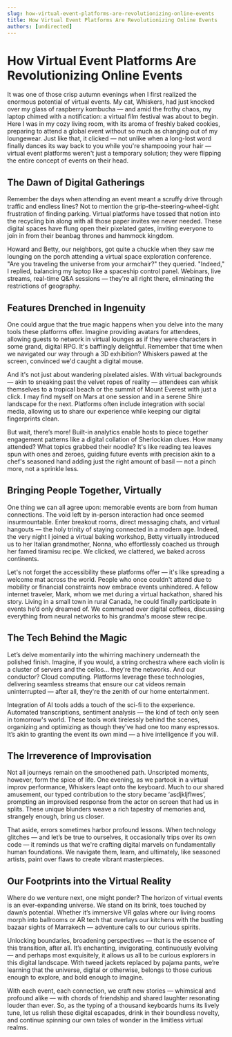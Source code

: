 ```yaml
---
slug: how-virtual-event-platforms-are-revolutionizing-online-events
title: How Virtual Event Platforms Are Revolutionizing Online Events
authors: [undirected]
---
```



# How Virtual Event Platforms Are Revolutionizing Online Events

It was one of those crisp autumn evenings when I first realized the enormous potential of virtual events. My cat, Whiskers, had just knocked over my glass of raspberry kombucha — and amid the frothy chaos, my laptop chimed with a notification: a virtual film festival was about to begin. Here I was in my cozy living room, with its aroma of freshly baked cookies, preparing to attend a global event without so much as changing out of my loungewear. Just like that, it clicked — not unlike when a long-lost word finally dances its way back to you while you're shampooing your hair — virtual event platforms weren't just a temporary solution; they were flipping the entire concept of events on their head.

## The Dawn of Digital Gatherings

Remember the days when attending an event meant a scruffy drive through traffic and endless lines? Not to mention the grip-the-steering-wheel-tight frustration of finding parking. Virtual platforms have tossed that notion into the recycling bin along with all those paper invites we never needed. These digital spaces have flung open their pixelated gates, inviting everyone to join in from their beanbag thrones and hammock kingdom.

Howard and Betty, our neighbors, got quite a chuckle when they saw me lounging on the porch attending a virtual space exploration conference. "Are you traveling the universe from your armchair?" they queried. "Indeed," I replied, balancing my laptop like a spaceship control panel. Webinars, live streams, real-time Q&A sessions — they're all right there, eliminating the restrictions of geography. 

## Features Drenched in Ingenuity

One could argue that the true magic happens when you delve into the many tools these platforms offer. Imagine providing avatars for attendees, allowing guests to network in virtual lounges as if they were characters in some grand, digital RPG. It's bafflingly delightful. Remember that time when we navigated our way through a 3D exhibition? Whiskers pawed at the screen, convinced we'd caught a digital mouse.

And it's not just about wandering pixelated aisles. With virtual backgrounds — akin to sneaking past the velvet ropes of reality — attendees can whisk themselves to a tropical beach or the summit of Mount Everest with just a click. I may find myself on Mars at one session and in a serene Shire landscape for the next. Platforms often include integration with social media, allowing us to share our experience while keeping our digital fingerprints clean.

But wait, there’s more! Built-in analytics enable hosts to piece together engagement patterns like a digital collation of Sherlockian clues. How many attended? What topics grabbed their noodle? It's like reading tea leaves spun with ones and zeroes, guiding future events with precision akin to a chef's seasoned hand adding just the right amount of basil — not a pinch more, not a sprinkle less.

## Bringing People Together, Virtually

One thing we can all agree upon: memorable events are born from human connections. The void left by in-person interaction had once seemed insurmountable. Enter breakout rooms, direct messaging chats, and virtual hangouts — the holy trinity of staying connected in a modern age. Indeed, the very night I joined a virtual baking workshop, Betty virtually introduced us to her Italian grandmother, Nonna, who effortlessly coached us through her famed tiramisu recipe. We clicked, we clattered, we baked across continents.

Let's not forget the accessibility these platforms offer — it's like spreading a welcome mat across the world. People who once couldn't attend due to mobility or financial constraints now embrace events unhindered. A fellow internet traveler, Mark, whom we met during a virtual hackathon, shared his story. Living in a small town in rural Canada, he could finally participate in events he’d only dreamed of. We communed over digital coffees, discussing everything from neural networks to his grandma's moose stew recipe. 

## The Tech Behind the Magic

Let’s delve momentarily into the whirring machinery underneath the polished finish. Imagine, if you would, a string orchestra where each violin is a cluster of servers and the cellos... they're the networks. And our conductor? Cloud computing. Platforms leverage these technologies, delivering seamless streams that ensure our cat videos remain uninterrupted — after all, they're the zenith of our home entertainment.

Integration of AI tools adds a touch of the sci-fi to the experience. Automated transcriptions, sentiment analysis — the kind of tech only seen in tomorrow's world. These tools work tirelessly behind the scenes, organizing and optimizing as though they've had one too many espressos. It’s akin to granting the event its own mind — a hive intelligence if you will.

## The Irreverence of Improvisation

Not all journeys remain on the smoothened path. Unscripted moments, however, form the spice of life. One evening, as we partook in a virtual improv performance, Whiskers leapt onto the keyboard. Much to our shared amusement, our typed contribution to the story became ‘asdjkljflwes’, prompting an improvised response from the actor on screen that had us in splits. These unique blunders weave a rich tapestry of memories and, strangely enough, bring us closer.

That aside, errors sometimes harbor profound lessons. When technology glitches — and let’s be true to ourselves, it occasionally trips over its own code — it reminds us that we're crafting digital marvels on fundamentally human foundations. We navigate them, learn, and ultimately, like seasoned artists, paint over flaws to create vibrant masterpieces.

## Our Footprints into the Virtual Reality

Where do we venture next, one might ponder? The horizon of virtual events is an ever-expanding universe. We stand on its brink, toes touched by dawn’s potential. Whether it’s immersive VR galas where our living rooms morph into ballrooms or AR tech that overlays our kitchens with the bustling bazaar sights of Marrakech — adventure calls to our curious spirits.

Unlocking boundaries, broadening perspectives — that is the essence of this transition, after all. It’s enchanting, invigorating, continuously evolving — and perhaps most exquisitely, it allows us all to be curious explorers in this digital landscape. With tweed jackets replaced by pajama pants, we’re learning that the universe, digital or otherwise, belongs to those curious enough to explore, and bold enough to imagine.

With each event, each connection, we craft new stories — whimsical and profound alike — with chords of friendship and shared laughter resonating louder than ever. So, as the typing of a thousand keyboards hums its lively tune, let us relish these digital escapades, drink in their boundless novelty, and continue spinning our own tales of wonder in the limitless virtual realms.